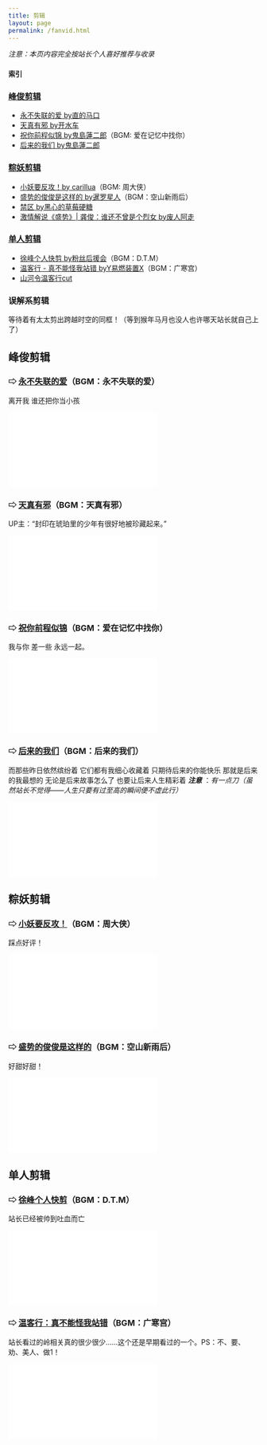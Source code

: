 ```yaml
---
title: 剪辑
layout: page
permalink: /fanvid.html
---
```

*注意：本页内容完全按站长个人喜好推荐与收录* 

#### 索引
### [峰俊剪辑](#峰俊剪辑-1)
* [永不失联的爱 by直的马口](#-永不失联的爱bgm永不失联的爱)
* [天真有邪 by开水车](#-天真有邪bgm天真有邪)
* [祝你前程似锦 by鬼島蓮二郎](#-祝你前程似锦bgm爱在记忆中找你)（BGM: 爱在记忆中找你）
* [后来的我们 by鬼島蓮二郎](#-后来的我们bgm后来的我们)

### [粽妖剪辑](#粽妖剪辑-1)
* [小妖要反攻！by carillua](#-小妖要反攻bgm周大侠)（BGM: 周大侠）
* [盛势的俊俊是这样的 by暹罗星人](#-盛势的俊俊是这样的bgm空山新雨后)（BGM：空山新雨后）
* [禁区 by黑心的草莓硬糖](https://www.bilibili.com/video/BV15A411i7Y7)
* [激情解说《盛势》\| 龚俊：谁还不曾是个烈女 by废人阿走](https://www.bilibili.com/video/BV1x64y1D7fc)

### [单人剪辑](#单人剪辑-1)
* [徐峰个人快剪 by粉丝后援会](#-徐峰个人快剪bgmdtm)（BGM：D.T.M）
* [温客行 - 真不能怪我站错 byY易燃装置X](#-温客行真不能怪我站错bgm广寒宫)（BGM：广寒宫）
* [山河令温客行cut](https://www.bilibili.com/video/BV185411P7z1)

### 误解系剪辑
等待着有太太剪出跨越时空的同框！<span class="text-hidden text-delete">（等到猴年马月也没人也许哪天站长就自己上了）</span>



<div class="line"></div>



## 峰俊剪辑
### ⇨ [永不失联的爱](https://www.bilibili.com/video/BV1tz4y1m7g9)（BGM：永不失联的爱）
离开我 谁还把你当小孩
<div class="iframe-container"><iframe class="responsive-iframe" src="//player.bilibili.com/player.html?aid=586916079&bvid=BV1tz4y1m7g9&cid=306721013&page=1" frameborder="no" allowfullscreen="true"></iframe></div>

### ⇨ [天真有邪](https://www.bilibili.com/video/BV17h411Q7sj)（BGM：天真有邪）
UP主：“封印在琥珀里的少年有很好地被珍藏起来。”
<div class="iframe-container"><iframe class="responsive-iframe" src="//player.bilibili.com/player.html?aid=204565839&bvid=BV17h411Q7sj&cid=307811572&page=1" frameborder="no" allowfullscreen="true"></iframe></div>

### ⇨ [祝你前程似锦](https://www.bilibili.com/video/BV1UK4y1T7Sc)（BGM：爱在记忆中找你）
我与你 差一些 永远一起。
<div class="iframe-container"><iframe class="responsive-iframe" src="//player.bilibili.com/player.html?aid=887320974&bvid=BV1UK4y1T7Sc&cid=314190390&page=1" frameborder="no" allowfullscreen="true"></iframe></div>

### ⇨ [后来的我们](https://www.bilibili.com/video/BV1QA411N74s)（BGM：后来的我们）
而那些昨日依然缤纷着
它们都有我细心收藏着
只期待后来的你能快乐
那就是后来的我最想的
无论是后来故事怎么了
也要让后来人生精彩着
***注意*** ：*有一点刀（虽然站长不觉得——人生只要有过至高的瞬间便不虚此行）*
<div class="iframe-container"><iframe class="responsive-iframe" src="//player.bilibili.com/player.html?aid=332322087&bvid=BV1QA411N74s&cid=317167225&page=1" frameborder="no" allowfullscreen="true"></iframe></div>



<div class="line"></div>



## 粽妖剪辑
### ⇨ [小妖要反攻！](https://www.bilibili.com/video/BV1pW41147Sr)（BGM：周大侠）
踩点好评！
<div class="iframe-container"><iframe class="responsive-iframe" src="//player.bilibili.com/player.html?aid=20018555&bvid=BV1pW41147Sr&cid=32654452&page=1" frameborder="no" allowfullscreen="true"></iframe></div>

### ⇨ [盛势的俊俊是这样的](https://www.bilibili.com/video/BV1q54y187Me)（BGM：空山新雨后）
好甜好甜！
<div class="iframe-container"><iframe class="responsive-iframe" src="//player.bilibili.com/player.html?aid=844744466&bvid=BV1q54y187Me&cid=312512591&page=1" frameborder="no" allowfullscreen="true"></iframe></div>



<div class="line"></div>



## 单人剪辑
### ⇨ [徐峰个人快剪](https://www.bilibili.com/video/BV1kp411d7ee)（BGM：D.T.M）
站长已经被帅到吐血而亡
<div class="iframe-container"><iframe class="responsive-iframe" src="//player.bilibili.com/player.html?aid=23630836&bvid=BV1kp411d7ee&cid=39459315&page=1" frameborder="no" allowfullscreen="true"></iframe></div>

### ⇨ [温客行：真不能怪我站错](https://www.bilibili.com/video/BV1Bp4y1H7qt)（BGM：广寒宫）
站长看过的岭相关真的很少很少……这个还是早期看过的一个。<span class="text-hidden text-delete">PS：不、要、劝、美人、做1！</span>
<div class="iframe-container"><iframe class="responsive-iframe" src="//player.bilibili.com/player.html?aid=971995812&bvid=BV1Bp4y1H7qt&cid=304278366&page=1" frameborder="no" allowfullscreen="true"></iframe></div>






